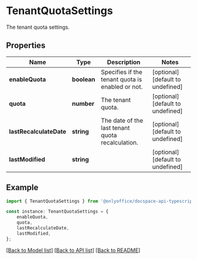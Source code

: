 # TenantQuotaSettings

The tenant quota settings.

## Properties

Name | Type | Description | Notes
------------ | ------------- | ------------- | -------------
**enableQuota** | **boolean** | Specifies if the tenant quota is enabled or not. | [optional] [default to undefined]
**quota** | **number** | The tenant quota. | [optional] [default to undefined]
**lastRecalculateDate** | **string** | The date of the last tenant quota recalculation. | [optional] [default to undefined]
**lastModified** | **string** |  | [optional] [default to undefined]

## Example

```typescript
import { TenantQuotaSettings } from '@onlyoffice/docspace-api-typescript';

const instance: TenantQuotaSettings = {
    enableQuota,
    quota,
    lastRecalculateDate,
    lastModified,
};
```

[[Back to Model list]](../README.md#documentation-for-models) [[Back to API list]](../README.md#documentation-for-api-endpoints) [[Back to README]](../README.md)
